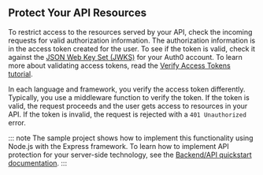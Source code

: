 ## Protect Your API Resources

To restrict access to the resources served by your API, check the incoming requests for valid authorization information. 
The authorization information is in the access token created for the user. To see if the token is valid, check it against the [JSON Web Key Set (JWKS)](/jwks) for your Auth0 account. To learn more about validating access tokens, read the [Verify Access Tokens tutorial](/api-auth/tutorials/verify-access-token).

In each language and framework, you verify the access token differently.
Typically, you use a middleware function to verify the token. If the token is valid, the request proceeds and the user gets access to resources in your API. If the token is invalid, the request is rejected with a `401 Unauthorized` error. 

::: note
The sample project shows how to implement this functionality using Node.js with the Express framework. 
To learn how to implement API protection for your server-side technology, see the [Backend/API quickstart documentation](/quickstart/backend).
:::
